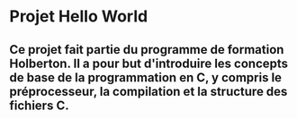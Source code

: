 # Projet Hello World

## Ce projet fait partie du programme de formation Holberton. Il a pour but d'introduire les concepts de base de la programmation en C, y compris le préprocesseur, la compilation et la structure des fichiers C.
